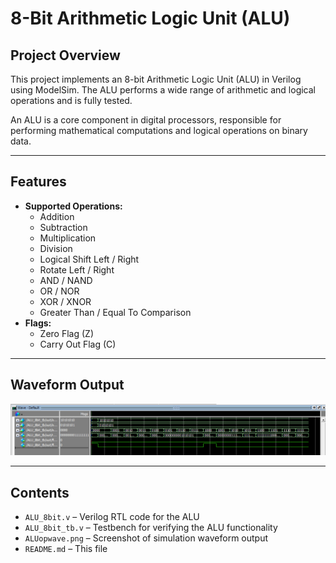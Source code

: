# 8-Bit Arithmetic Logic Unit (ALU)

## Project Overview

This project implements an 8-bit Arithmetic Logic Unit (ALU) in Verilog using ModelSim. The ALU performs a wide range of arithmetic and logical operations and is fully tested.  

An ALU is a core component in digital processors, responsible for performing mathematical computations and logical operations on binary data.

---

## Features

- **Supported Operations:**
  - Addition
  - Subtraction
  - Multiplication
  - Division
  - Logical Shift Left / Right
  - Rotate Left / Right
  - AND / NAND
  - OR / NOR
  - XOR / XNOR
  - Greater Than / Equal To Comparison
- **Flags:**
  - Zero Flag (Z)
  - Carry Out Flag (C)

---

## Waveform Output

![Waveform Screenshot](ALUopwave.png)

---

## Contents

- `ALU_8bit.v` – Verilog RTL code for the ALU  
- `ALU_8bit_tb.v` – Testbench for verifying the ALU functionality  
- `ALUopwave.png` – Screenshot of simulation waveform output  
- `README.md` – This file
